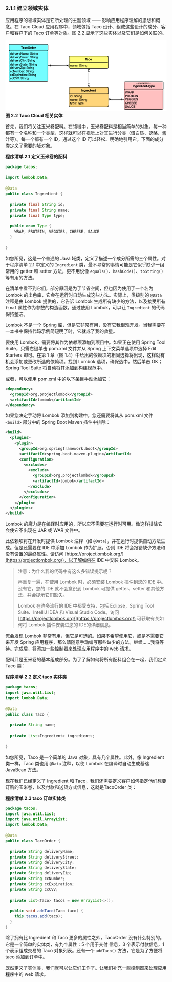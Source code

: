 ### 2.1.1 建立领域实体

应用程序的领域实体是它所处理的主题领域 —— 影响应用程序理解的思想和概念。在 Taco Cloud 应用程序中，领域包括 Taco 设计、组成这些设计的成分、客户和客户下的 Taco 订单等对象。图 2.2 显示了这些实体以及它们是如何关联的。

![](../../assets/2.2.png)
**图 2.2 Taco Cloud 相关实体** <br/>

首先，我们将关注玉米卷配料。在领域中，玉米卷配料是相当简单的对象。每一种都有一个名称和一个类型，这样就可以在视觉上对其进行分类（蛋白质、奶酪、酱汁等）。每一个都有一个 ID，通过这个 ID 可以轻松、明确地引用它。下面的成分类定义了需要的域对象。

**程序清单 2.1 定义玉米卷的配料**

```java
package tacos;

import lombok.Data;

@Data
public class Ingredient {

  private final String id;
  private final String name;
  private final Type type;

  public enum Type {
    WRAP, PROTEIN, VEGGIES, CHEESE, SAUCE
  }

}
```

如您所见，这是一个普通的 Java 域类，定义了描述一个成分所需的三个属性。对于程序清单 2.1 中定义的 `Ingredient` 类，最不寻常的事情可能是它似乎缺少一组常用的 getter 和 setter 方法，更不用说像 `equals()`、`hashCode()`、`toString()` 等有用的方法。

在清单中看不到它们，部分原因是为了节省空间，但也因为使用了一个名为 Lombok 的出色库，它会在运行时自动生成这些方法。实际上，类级别的 `@Data` 注释是由 Lombok 提供的，它告诉 Lombok 生成所有缺少的方法，以及接受所有 `final` 属性作为参数的构造函数。通过使用 Lombok，可以让 `Ingredient` 的代码保持整洁。

Lombok 不是一个 Spring 库，但是它非常有用，没有它我很难开发。当我需要在一本书中保持代码示例简短明了时，它就成了我的救星。

要使用 Lombok，需要将其作为依赖项添加到项目中。如果正在使用 Spring Tool Suite，只需右键单击 pom.xml 文件并从 Spring 上下文菜单选项中选择 Edit Starters 即可。在第 1 章（图 1.4）中给出的依赖项的相同选择将出现，这样就有机会添加或更改所选的依赖项。找到 Lombok 选项，确保选中，然后单击 OK；Spring Tool Suite 将自动将其添加到构建规范中。

或者，可以使用 pom.xml 中的以下条目手动添加它：

```xml
<dependency>
  <groupId>org.projectlombok</groupId>
  <artifactId>lombok</artifactId>
</dependency>
```

如果您决定手动将 Lombok 添加到构建中，您还需要将其从 pom.xml 文件 `<build>` 部分中的 Spring Boot Maven 插件中排除：

```xml
<build>
  <plugins>
    <plugin>
      <groupId>org.springframework.boot</groupId>
      <artifactId>spring-boot-maven-plugin</artifactId>
      <configuration>
        <excludes>
          <exclude>
            <groupId>org.projectlombok</groupId>
            <artifactId>lombok</artifactId>
          </exclude>
        </excludes>
      </configuration>
    </plugin>
  </plugins>
</build>

```

Lombok 的魔力是在编译时应用的，所以它不需要在运行时可用。像这样排除它会使它不出现在 JAR 或 WAR 文件中。

此依赖项将在开发时提供 Lombok 注释（如 `@Data`），并在运行时提供自动方法生成。但是还需要在 IDE 中添加 Lombok 作为扩展，否则 IDE 将会报错缺少方法和没有设置的最终属性。请访问 [https://projectlombok.org/](https://projectlombok.org/)，以了解如何在 IDE 中安装 Lombok。

>注意：为什么我的代码中有这么多错误提示呢？
>
>再重复一遍，在使用 Lombok 时，必须安装 Lombok 插件到您的 IDE 中。没有它，您的 IDE 就不会意识到 Lombok 可提供 getter、setter 和其他方法，并会提示它们缺失。
>
>Lombok 在许多流行的 IDE 中都受支持，包括 Eclipse，Spring Tool Suite、IntelliJ IDEA 和 Visual Studio Code。访问
[https://projectlombok.org/](https://projectlombok.org/) 可获取有关如何将 Lombok 插件安装进您的 IDE的详细信息。

您会发现 Lombok 非常有用，但它是可选的。如果不希望使用它，或是不需要它来开发 Spring 应用程序，那么请随意手动编写那些缺少的方法。继续……我将等待。完成后，将添加一些控制器来处理应用程序中的 web 请求。

配料只是玉米卷的基本组成部分。为了了解如何将所有配料组合在一起，我们定义 Taco 类：

**程序清单 2.2 定义 taco 实体类**

```java
package tacos;
import java.util.List;
import lombok.Data;

@Data
public class Taco {

  private String name;

  private List<Ingredient> ingredients;

}
```

如您所见，Taco 是一个简单的 Java 对象，具有几个属性。此外，像 Ingredient 类一样，Taco 类也用 `@Data` 注释，以使 Lombok 在编译时自动生成基础 JavaBean 方法。

现在我们已经定义了 Ingredient 和 Taco，我们还需要定义客户如何指定他们想要订购的玉米卷，以及付款和送货方式信息，这就是TacoOrder 类：

**程序清单 2.3 taco 订单实体类**

```java
package tacos;
import java.util.List;
import java.util.ArrayList;
import lombok.Data;

@Data
public class TacoOrder {

  private String deliveryName;
  private String deliveryStreet;
  private String deliveryCity;
  private String deliveryState;
  private String deliveryZip;
  private String ccNumber;
  private String ccExpiration;
  private String ccCVV;

  private List<Taco> tacos = new ArrayList<>();

  public void addTaco(Taco taco) {
    this.tacos.add(taco);
  }
}
```

除了拥有比 Ingredient 和 Taco 更多的属性之外，TacoOrder 没有什么特别的。它是一个简单的实体类，有九个属性：5 个用于交付
信息，3 个表示付款信息，1 个表示组成交易的 Taco 对象列表。还有一个 `addTaco()` 方法，它是为了方便将 taco 添加到订单中。

既然定义了实体类，我们就可以让它们工作了。让我们补充一些控制器来处理应用程序中的 web 请求。



